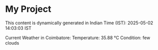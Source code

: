 # My Project

This content is dynamically generated in Indian Time (IST): 2025-05-02 14:03:03 IST


Current Weather in Coimbatore:
Temperature: 35.88 °C
Condition: few clouds
